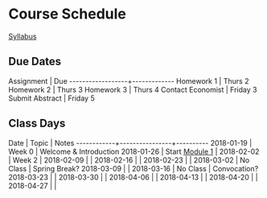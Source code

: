 # Course Schedule

[Syllabus](syllabus.md)

## Due Dates

Assignment        | Due
------------------+-------------
Homework 1        | Thurs 2
Homework 2        | Thurs 3
Homework 3        | Thurs 4
Contact Economist | Friday 3
Submit Abstract   | Friday 5



## Class Days


   Date     | Topic          | Notes
------------+----------------+----------
2018-01-19  | Week 0         | Welcome & Introduction
2018-01-26  | Start [Module 1](module_1) | 
2018-02-02  | Week 2         | 
2018-02-09  |                | 
2018-02-16  |                | 
2018-02-23  |                | 
2018-03-02  | No Class       | Spring Break?
2018-03-09  |                | 
2018-03-16  | No Class       | Convocation?
2018-03-23  |                | 
2018-03-30  |                | 
2018-04-06  |                | 
2018-04-13  |                | 
2018-04-20  |                | 
2018-04-27  |                |  




